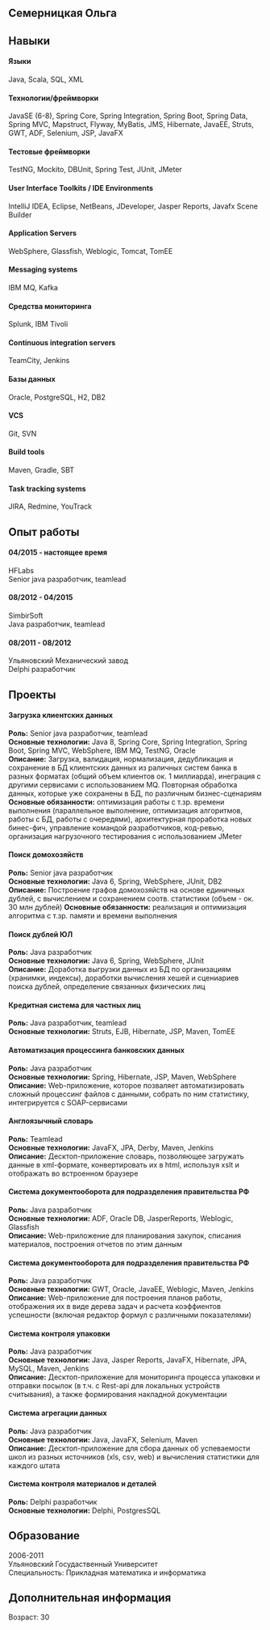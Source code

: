 ## Семерницкая Ольга

## Навыки   

#### Языки 
Java, Scala, SQL, XML
#### Технологии/фреймворки 
JavaSE (6-8), Spring Core, Spring Integration, Spring Boot, Spring Data, Spring MVC, Mapstruct, 
Flyway, MyBatis, JMS, Hibernate, JavaEE, Struts, GWT, ADF, Selenium, JSP, JavaFX
#### Тестовые фреймворки 
TestNG, Mockito, DBUnit, Spring Test, JUnit, JMeter
#### User Interface Toolkits / IDE Environments 
IntelliJ IDEA, Eclipse, NetBeans, JDeveloper, Jasper Reports, Javafx Scene Builder
#### Application Servers 
WebSphere, Glassfish, Weblogic, Tomcat, TomEE
#### Messaging systems
IBM MQ, Kafka
#### Средства мониторинга
Splunk, IBM Tivoli 
#### Continuous integration servers  
TeamCity, Jenkins
#### Базы данных 
Oracle, PostgreSQL, H2, DB2
#### VCS 
Git, SVN
#### Build tools 
Maven, Gradle, SBT
#### Task tracking systems 
JIRA, Redmine, YouTrack

## Опыт работы
#### 04/2015 - настоящее время
HFLabs   
Senior java разработчик, teamlead
#### 08/2012 - 04/2015
SimbirSoft   
Java разработчик, teamlead

#### 08/2011 - 08/2012
Ульяновский Механический завод   
Delphi разработчик

## Проекты 
#### Загрузка клиентских данных
**Роль:** Senior java разработчик, teamlead  
**Основные технологии:** Java 8, Spring Core, Spring Integration, Spring Boot, Spring MVC, WebSphere, IBM MQ, TestNG, Oracle   
**Описание:** Загрузка, валидация, нормализация, дедубликация и сохранение в БД клиентских данных из раличных систем 
банка в разных форматах (общий объем клиентов ок. 1 миллиарда), инеграция с другими сервисами с использованием MQ.
Повторная обработка данных, которые уже сохранены в БД, по различным бизнес-сценариям   
**Основные обязанности:** оптимизация работы с т.зр. времени выполнения (параллельное выполнение, оптимизация алгоритмов, работы с БД, работы с очередями), 
архитектурная проработка новых бинес-фич, управление командой разработчиков, код-ревью, организация нагрузочного
тестирования с использованием JMeter
#### Поиск домохозяйств
**Роль:** Senior java разработчик  
**Основные технологии:** Java 6, Spring, WebSphere, JUnit, DB2   
**Описание:** Построение графов домохозяйств на основе единичных дублей, с вычислением и сохранением соотв. статистики 
(объем - ок. 30 млн дублей)
**Основные обязанности:** реализация и оптимизация алгоритма с т.зр. памяти и времени выполнения
#### Поиск дублей ЮЛ
**Роль:** Java разработчик   
**Основные технологии:** Java 6, Spring, WebSphere, JUnit   
**Описание:** Доработка выгрузки данных из БД по организациям (хранимки, индексы), доработки вычисления хешей и сцениариев поиска дублей, 
определение связанных физических лиц
#### Кредитная система для частных лиц
**Роль:** Java разработчик, teamlead   
**Основные технологии:**  Struts, EJB, Hibernate, JSP, Maven, TomEE
#### Автоматизация процессинга банковских данных
**Роль:** Java разработчик   
**Основные технологии:**  Spring, Hibernate, JSP, Maven, WebSphere    
**Описание:** Web-приложение, которое позваляет автоматизировать сложный процессинг файлов с данными, собрать по ним статистику, интегрируется с SOAP-сервисами
#### Англоязычный словарь
**Роль:** Teamlead    
**Основные технологии:**  JavaFX, JPA, Derby, Maven, Jenkins    
**Описание:** Десктоп-приложение словарь, позволяющее загружать данные в xml-формате, конвертировать их в html, используя xslt и отображать во встроенном браузере
#### Система документооборота для подразделения правительства РФ
**Роль:** Java разработчик    
**Основные технологии:** ADF, Oracle DB, JasperReports, Weblogic, Glassfish    
**Описание:** Web-приложение для планирования закупок, списания материалов, построения отчетов по этим данным
#### Система документооборота для подразделения правительства РФ
**Роль:** Java разработчик   
**Основные технологии:**  GWT, Oracle, JavaEE, Weblogic, Maven, Jenkins    
**Описание:** Web-приложение для построения планов работы, отображения их в виде дерева задач и расчета коэффиентов успешности (включая редактор формул с различными показателями)
#### Система контроля упаковки
**Роль:** Java разработчик   
**Основные технологии:**  Java, Jasper Reports, JavaFX, Hibernate, JPA, MySQL, Maven, Jenkins   
**Описание:** Десктоп-приложение для мониторинга процесса упаковки и отправки посылок (в т.ч. с Rest-api для локальных устройств считывания), а также формирования накладной документации
#### Система агрегации данных
**Роль:** Java разработчик   
**Основные технологии:**  Java, JavaFX, Selenium, Maven   
**Описание:** Десктоп-приложение для сбора данных об успеваемости школ из разных источников (xls, csv, web) и вычисления статистики для каждого штата
#### Система контроля материалов и деталей
**Роль:** Delphi разработчик   
**Основные технологии:** Delphi, PostgresSQL    
## Образование
2006-2011   
Ульяновский Госудаственный Университет   
Специальность: Прикладная математика и информатика
## Дополнительная информация
Возраст: 30
